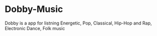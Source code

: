 # Dobby-Music
Dobby is a  app for listning Energetic, Pop, Classical, Hip-Hop and Rap, Electronic Dance, Folk music
